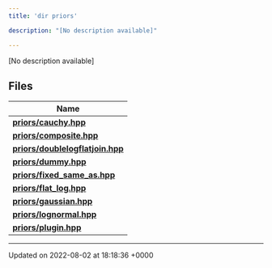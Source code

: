 ```yaml
---
title: 'dir priors'

description: "[No description available]"

---
```







[No description available]

## Files

| Name           |
| -------------- |
| **[priors/cauchy.hpp](/documentation/code/main/files/cauchy_8hpp/#file-cauchy.hpp)**  |
| **[priors/composite.hpp](/documentation/code/main/files/composite_8hpp/#file-composite.hpp)**  |
| **[priors/doublelogflatjoin.hpp](/documentation/code/main/files/doublelogflatjoin_8hpp/#file-doublelogflatjoin.hpp)**  |
| **[priors/dummy.hpp](/documentation/code/main/files/dummy_8hpp/#file-dummy.hpp)**  |
| **[priors/fixed_same_as.hpp](/documentation/code/main/files/fixed__same__as_8hpp/#file-fixed-same-as.hpp)**  |
| **[priors/flat_log.hpp](/documentation/code/main/files/flat__log_8hpp/#file-flat-log.hpp)**  |
| **[priors/gaussian.hpp](/documentation/code/main/files/gaussian_8hpp/#file-gaussian.hpp)**  |
| **[priors/lognormal.hpp](/documentation/code/main/files/lognormal_8hpp/#file-lognormal.hpp)**  |
| **[priors/plugin.hpp](/documentation/code/main/files/plugin_8hpp/#file-plugin.hpp)**  |






-------------------------------

Updated on 2022-08-02 at 18:18:36 +0000

